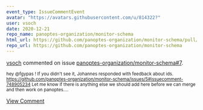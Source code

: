 ```yaml
---
event_type: IssueCommentEvent
avatar: "https://avatars.githubusercontent.com/u/814322?"
user: vsoch
date: 2020-12-21
repo_name: panoptes-organization/monitor-schema
html_url: https://github.com/panoptes-organization/monitor-schema/pull/7
repo_url: https://github.com/panoptes-organization/monitor-schema
---
```


<a href='https://github.com/vsoch' target='_blank'>vsoch</a> commented on issue <a href='https://github.com/panoptes-organization/monitor-schema/pull/7' target='_blank'>panoptes-organization/monitor-schema#7</a>.

<small>hey @fgypas ! If you didn't see it, Johannes responded with feedback about ids. https://github.com/panoptes-organization/monitor-schema/issues/5#issuecomment-748905234 Let me know if there is anything else we should add here before we can merge and then work on panoptes....</small>

<a href='https://github.com/panoptes-organization/monitor-schema/pull/7' target='_blank'>View Comment</a>